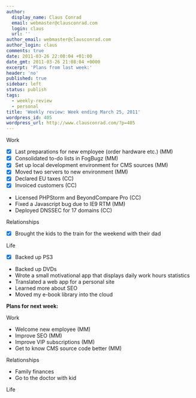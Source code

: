 ```yaml
---
author:
  display_name: Claus Conrad
  email: webmaster@clausconrad.com
  login: claus
  url: ''
author_email: webmaster@clausconrad.com
author_login: claus
comments: true
date: 2011-03-26 22:08:04 +01:00
date_gmt: 2011-03-26 21:08:04 +0000
excerpt: 'Plans from last week:'
header: 'no'
published: true
sidebar: left
status: publish
tags:
  - weekly-review
  - personal
title: 'Weekly review: Week ending March 25, 2011'
wordpress_id: 405
wordpress_url: http://www.clausconrad.com/?p=405
---
```

Work

*   [X] Last preparations for new employee (order hardware etc.) (MM)
*   [X] Consolidated to-do lists in FogBugz (MM)
*   [X] Set up local development environment for CMS sources (MM)
*   [X] Moved two servers to new environment (MM)
*   [X] Declared EU taxes (CC)
*   [X] Invoiced customers (CC)
*   Licensed PHPStorm and BeyondCompare Pro (CC)
*   Fixed a Javascript bug due to IE9 RTM (MM)
*   Deployed DNSSEC for 17 domains (CC)

Relationships

*   [X] Brought the kids to the train for the weekend with their dad

Life

*   [X] Backed up PS3
*   Backed up DVDs
*   Wrote a small motivational app that displays daily work hours statistics
*   Translated a web app for a personal site
*   Learned more about SEO
*   Moved my e-book library into the cloud

**Plans for next week:**

Work

*   Welcome new employee (MM)
*   Improve SEO (MM)
*   Improve VIP subscriptions (MM)
*   Get to know CMS source code better (MM)

Relationships

*   Family finances
*   Go to the doctor with kid

Life
